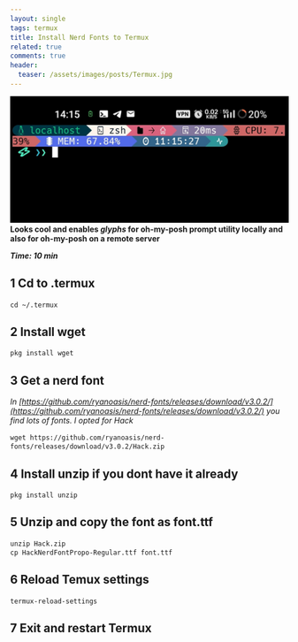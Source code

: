 ```yaml
---
layout: single
tags: termux
title: Install Nerd Fonts to Termux
related: true
comments: true
header:
  teaser: /assets/images/posts/Termux.jpg
---
```


![](/assets/images/posts/Termux.jpg)
**Looks cool and enables _glyphs_ for oh-my-posh prompt utility locally and also for oh-my-posh on a remote server**

***Time: 10 min***

## 1 Cd to .termux
```shell
cd ~/.termux
```

## 2 Install wget
```shell
pkg install wget
```

## 3 Get a nerd font
*In [https://github.com/ryanoasis/nerd-fonts/releases/download/v3.0.2/](https://github.com/ryanoasis/nerd-fonts/releases/download/v3.0.2/) you find lots of fonts. I opted for Hack*

```shell
wget https://github.com/ryanoasis/nerd-fonts/releases/download/v3.0.2/Hack.zip
```

## 4 Install unzip if you dont have it already
```shell
pkg install unzip
```

## 5 Unzip and copy the font as font.ttf
```shell
unzip Hack.zip
cp HackNerdFontPropo-Regular.ttf font.ttf
```

## 6 Reload Temux settings
```shell
termux-reload-settings
```

## 7 Exit and restart Termux
